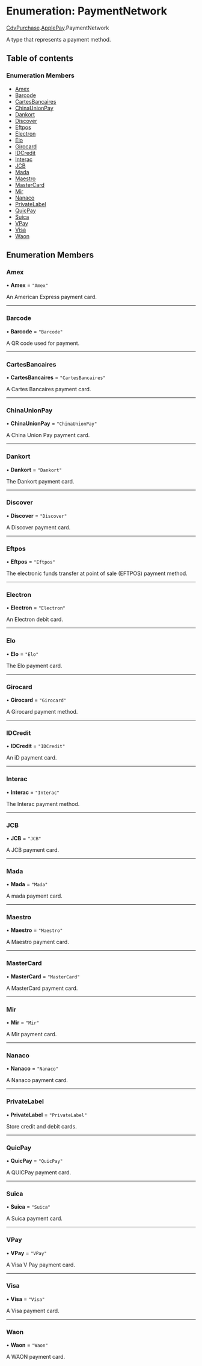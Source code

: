 # Enumeration: PaymentNetwork

[CdvPurchase](../modules/CdvPurchase.md).[ApplePay](../modules/CdvPurchase.ApplePay.md).PaymentNetwork

A type that represents a payment method.

## Table of contents

### Enumeration Members

- [Amex](CdvPurchase.ApplePay.PaymentNetwork.md#amex)
- [Barcode](CdvPurchase.ApplePay.PaymentNetwork.md#barcode)
- [CartesBancaires](CdvPurchase.ApplePay.PaymentNetwork.md#cartesbancaires)
- [ChinaUnionPay](CdvPurchase.ApplePay.PaymentNetwork.md#chinaunionpay)
- [Dankort](CdvPurchase.ApplePay.PaymentNetwork.md#dankort)
- [Discover](CdvPurchase.ApplePay.PaymentNetwork.md#discover)
- [Eftpos](CdvPurchase.ApplePay.PaymentNetwork.md#eftpos)
- [Electron](CdvPurchase.ApplePay.PaymentNetwork.md#electron)
- [Elo](CdvPurchase.ApplePay.PaymentNetwork.md#elo)
- [Girocard](CdvPurchase.ApplePay.PaymentNetwork.md#girocard)
- [IDCredit](CdvPurchase.ApplePay.PaymentNetwork.md#idcredit)
- [Interac](CdvPurchase.ApplePay.PaymentNetwork.md#interac)
- [JCB](CdvPurchase.ApplePay.PaymentNetwork.md#jcb)
- [Mada](CdvPurchase.ApplePay.PaymentNetwork.md#mada)
- [Maestro](CdvPurchase.ApplePay.PaymentNetwork.md#maestro)
- [MasterCard](CdvPurchase.ApplePay.PaymentNetwork.md#mastercard)
- [Mir](CdvPurchase.ApplePay.PaymentNetwork.md#mir)
- [Nanaco](CdvPurchase.ApplePay.PaymentNetwork.md#nanaco)
- [PrivateLabel](CdvPurchase.ApplePay.PaymentNetwork.md#privatelabel)
- [QuicPay](CdvPurchase.ApplePay.PaymentNetwork.md#quicpay)
- [Suica](CdvPurchase.ApplePay.PaymentNetwork.md#suica)
- [VPay](CdvPurchase.ApplePay.PaymentNetwork.md#vpay)
- [Visa](CdvPurchase.ApplePay.PaymentNetwork.md#visa)
- [Waon](CdvPurchase.ApplePay.PaymentNetwork.md#waon)

## Enumeration Members

### Amex

• **Amex** = ``"Amex"``

An American Express payment card.

___

### Barcode

• **Barcode** = ``"Barcode"``

A QR code used for payment.

___

### CartesBancaires

• **CartesBancaires** = ``"CartesBancaires"``

A Cartes Bancaires payment card.

___

### ChinaUnionPay

• **ChinaUnionPay** = ``"ChinaUnionPay"``

A China Union Pay payment card.

___

### Dankort

• **Dankort** = ``"Dankort"``

The Dankort payment card.

___

### Discover

• **Discover** = ``"Discover"``

A Discover payment card.

___

### Eftpos

• **Eftpos** = ``"Eftpos"``

The electronic funds transfer at point of sale (EFTPOS) payment method.

___

### Electron

• **Electron** = ``"Electron"``

An Electron debit card.

___

### Elo

• **Elo** = ``"Elo"``

The Elo payment card.

___

### Girocard

• **Girocard** = ``"Girocard"``

A Girocard payment method.

___

### IDCredit

• **IDCredit** = ``"IDCredit"``

An iD payment card.

___

### Interac

• **Interac** = ``"Interac"``

The Interac payment method.

___

### JCB

• **JCB** = ``"JCB"``

A JCB payment card.

___

### Mada

• **Mada** = ``"Mada"``

A mada payment card.

___

### Maestro

• **Maestro** = ``"Maestro"``

A Maestro payment card.

___

### MasterCard

• **MasterCard** = ``"MasterCard"``

A MasterCard payment card.

___

### Mir

• **Mir** = ``"Mir"``

A Mir payment card.

___

### Nanaco

• **Nanaco** = ``"Nanaco"``

A Nanaco payment card.

___

### PrivateLabel

• **PrivateLabel** = ``"PrivateLabel"``

Store credit and debit cards.

___

### QuicPay

• **QuicPay** = ``"QuicPay"``

A QUICPay payment card.

___

### Suica

• **Suica** = ``"Suica"``

A Suica payment card.

___

### VPay

• **VPay** = ``"VPay"``

A Visa V Pay payment card.

___

### Visa

• **Visa** = ``"Visa"``

A Visa payment card.

___

### Waon

• **Waon** = ``"Waon"``

A WAON payment card.
